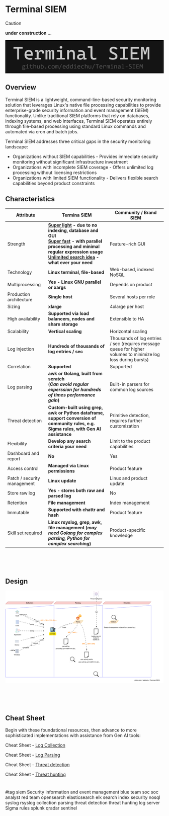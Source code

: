 # **Terminal SIEM**
> [!CAUTION]
> **under construction** ...

![Terminal SIEM! Super light, super fast, unlimited search idea](https://github.com/eddiechu/Terminal-SIEM/blob/main/image/terminalsiem1.gif?raw=true)

## **Overview**
Terminal SIEM is a lightweight, command-line-based security monitoring solution that leverages Linux's native file processing capabilities to provide enterprise-grade security information and event management (SIEM) functionality. Unlike traditional SIEM platforms that rely on databases, indexing systems, and web interfaces, Terminal SIEM operates entirely through file-based processing using standard Linux commands and automated via cron and batch jobs.

Terminal SIEM addresses three critical gaps in the security monitoring landscape:<br />
- Organizations without SIEM capabilities - Provides immediate security monitoring without significant infrastructure investment<br />
- Organizations with incomplete SIEM coverage - Offers unlimited log processing without licensing restrictions<br />
- Organizations with limited SIEM functionality - Delivers flexible search capabilities beyond product constraints<br />

## **Characteristics**
Attribute | Termina SIEM | Community \/ Brand SIEM
--- | --- | --- 
Strength | **<ins>Super light</ins> - due to no indexing, database and GUI<br /><ins>Super fast</ins> - with parallel processing and minimal regular expression usage<br /><ins>Unlimited search idea</ins> - what ever your need** | Feature-rich GUI
Technology | **Linux terminal, file-based** | Web-based, indexed NoSQL
Multiprocessing | **Yes - Linux GNU parallel or xargs** | Depends on product
Production architecture | **Single host** | Several hosts per role
Sizing | **xlarge** | 4xlarge per host
High availability | **Supported via load balancers, nodes and share storage** | Extensible to HA
Scalability | **Vertical scaling** | Horizontal scaling
Log injection | **Hundreds of thousands of log entries / sec** | Thousands of log entries / sec (requires message queue for higher volumes to minimize log loss during bursts)
Correlation | **Supported** | Supported
Log parsing | **awk or Golang, built from scratch<br/>(*Can avoid regular experssion for hundreds of times performance gain*)** | Built-in parsers for common log sources
Threat detection | **Custom-built using grep, awk or Python dataframe, support conversion of community rules, e.g. Sigma rules, with Gen AI assistance** | Primitive detection, requires further customization
Flexibility | **Develop any search criteria your need** | Limit to the product capabilities
Dashboard and report | **No** | Yes
Access control | **Managed via Linux permissions** | Product feature
Patch / security management | **Linux update** | Linux and product update
Store raw log | **Yes - stores both raw and parsed log** | No
Retention | **File management** | Index management
Immutable | **Supported with chattr and hash** | Product feature
Skill set required | **Linux rsyslog, grep, awk, file management (*may need Golang for complex parsing, Python for complex searching*)** | Product-specific knowledge

<br />
<br />
<br />

## **Design**
![Terminal SIEM! Super light, super fast, unlimited search idea](https://github.com/eddiechu/Terminal-SIEM/blob/main/image/terminalsiemdiagram2.svg?raw=true)

<br />
<br />
<br />

## **Cheat Sheet**
Begin with these foundational resources, then advance to more sophisticated implementations with assistance from Gen AI tools:

Cheat Sheet - [Log Collection](Terminal%20SIEM%20-%20Cheat%20Sheet%20-%201.%20Log%20Collection.md)

Cheat Sheet - [Log Parsing](Terminal%20SIEM%20-%20Cheat%20Sheet%20-%202.%20Log%20Parsing.md)

Cheat Sheet - [Threat detection](Terminal%20SIEM%20-%20Cheat%20Sheet%20-%203.%20Threat%20detection.md)

Cheat Sheet - [Threat hunting](Terminal%20SIEM%20-%20Cheat%20Sheet%20-%204.%20Threat%20hunting.md)


#
#tag
siem
Security information and event management
blue team
soc
soc analyst
red team
opensearch
elasticsearch
elk
search
index
security
nosql
syslog
rsyslog
collection
parsing
threat detection
threat hunting
log server
Sigma rules
splunk
qradar
sentinel
